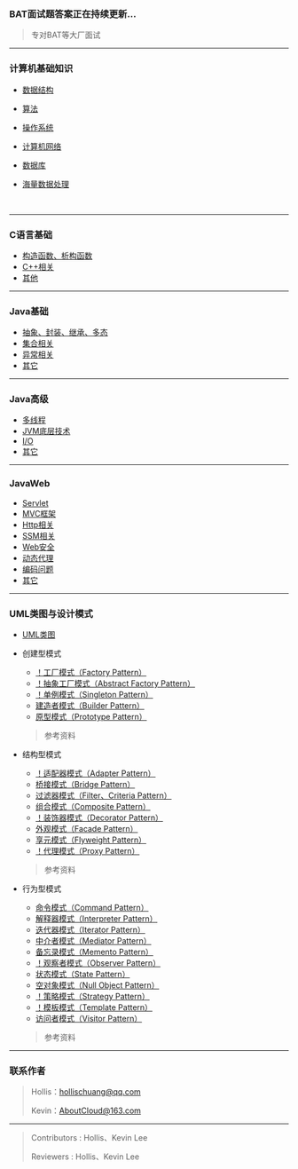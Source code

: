 ### BAT面试题答案正在持续更新...

> 专对BAT等大厂面试



---

### 计算机基础知识

 - [数据结构](https://github.com/hollischuang/Interview/blob/master/contents/CLanguageBase/ConstructorAndDestructor.md)
- [算法](https://github.com/hollischuang/Interview/blob/master/contents/ComputerBasicKnowledge/Algorithm.md)
- [操作系统](https://github.com/hollischuang/Interview/blob/master/contents/ComputerBasicKnowledge/OperatingSystem.md)
- [计算机网络](https://github.com/hollischuang/Interview/blob/master/contents/ComputerBasicKnowledge/ComputerNetworking.md)
- [数据库](https://github.com/hollischuang/Interview/blob/master/contents/ComputerBasicKnowledge/Database.md)
- [海量数据处理](https://github.com/hollischuang/Interview/blob/master/contents/ComputerBasicKnowledge/BigdateProcessing.md)

  ​	

---

### C语言基础

- [构造函数、析构函数](https://github.com/hollischuang/Interview/blob/master/contents/CLanguageBase/ConstructorAndDestructor.md)
- [C++相关](https://github.com/hollischuang/Interview/blob/master/contents/CLanguageBase/CPlusPlusRelated.md)
- [其他](https://github.com/hollischuang/Interview/blob/master/contents/CLanguageBase/Other.md)



---

### Java基础

- [抽象、封装、继承、多态](https://github.com/hollischuang/Interview/blob/master/contents/JavaBase/OOPFutures.md)
- [集合相关](https://github.com/hollischuang/Interview/blob/master/contents/JavaBase/Collections.md)
- [异常相关](https://github.com/hollischuang/Interview/blob/master/contents/JavaBase/Exceptions.md)
- [其它](https://github.com/hollischuang/Interview/blob/master/contents/JavaBase/Other.md)



---
### Java高级

- [多线程](https://github.com/hollischuang/Interview/blob/master/contents/JavaSenior/MultiThreads.md)
- [JVM底层技术](https://github.com/hollischuang/Interview/blob/master/contents/JavaSenior/JVMUnderlyingTechnology.md)
- [I/O](https://github.com/hollischuang/Interview/blob/master/contents/JavaSenior/IO.md)
- [其它](https://github.com/hollischuang/Interview/blob/master/contents/JavaSenior/Other.md)



---
### JavaWeb

- [Servlet](https://github.com/hollischuang/Interview/blob/master/contents/JavaWeb/Servlet.md)
- [MVC框架](https://github.com/hollischuang/Interview/blob/master/contents/JavaWeb/MVCFramework.md)
- [Http相关](https://github.com/hollischuang/Interview/blob/master/contents/JavaWeb/Http.md)
- [SSM相关](https://github.com/hollischuang/Interview/blob/master/contents/JavaWeb/SSM.md)
- [Web安全](https://github.com/hollischuang/Interview/blob/master/contents/JavaWeb/WebSecurity.md)
- [动态代理](https://github.com/hollischuang/Interview/blob/master/contents/JavaWeb/DynamicProxy.md)
- [编码问题](https://github.com/hollischuang/Interview/blob/master/contents/JavaWeb/CodingProblem.md)
- [其它](https://github.com/hollischuang/Interview/blob/master/contents/JavaWeb/Others.md)



---
### UML类图与设计模式

- [UML类图](https://github.com/hollischuang/Interview/blob/master/contents/UMLClassDiagramAndDesignPattern/UMLClassDiagram.md)

- 创建型模式

  - [！工厂模式（Factory Pattern）](https://github.com/hollischuang/Interview/tree/master/contents/UMLClassDiagramAndDesignPattern/CreationPattern/)
  - [！抽象工厂模式（Abstract Factory Pattern）](https://github.com/hollischuang/Interview/blob/master/contents/UMLClassDiagramAndDesignPattern/CreationPattern/AbstractFactoryPattern.md)
  - [！单例模式（Singleton Pattern）](https://github.com/hollischuang/Interview/blob/master/contents/UMLClassDiagramAndDesignPattern/CreationPattern/SingletonPattern.md)
  - [建造者模式（Builder Pattern）](https://github.com/hollischuang/Interview/blob/master/contents/UMLClassDiagramAndDesignPattern/CreationPattern/BuilderPattern.md)
  - [原型模式（Prototype Pattern）](https://github.com/hollischuang/Interview/blob/master/contents/UMLClassDiagramAndDesignPattern/CreationPattern/PrototypePattern.md)

  > 参考资料

- 结构型模式

  - [！适配器模式（Adapter Pattern）](https://github.com/hollischuang/Interview/blob/master/contents/UMLClassDiagramAndDesignPattern/StructuralPattern/AdapterPattern.md)
  - [桥接模式（Bridge Pattern）](https://github.com/hollischuang/Interview/blob/master/contents/UMLClassDiagramAndDesignPattern/StructuralPattern/BridgePattern.md)
  - [过滤器模式（Filter、Criteria Pattern）](https://github.com/hollischuang/Interview/blob/master/contents/UMLClassDiagramAndDesignPattern/StructuralPattern/FilterCriteriaPattern.md)
  - [组合模式（Composite Pattern）](https://github.com/hollischuang/Interview/blob/master/contents/UMLClassDiagramAndDesignPattern/StructuralPattern/CompositePattern.md)
  - [！装饰器模式（Decorator Pattern）](https://github.com/hollischuang/Interview/blob/master/contents/UMLClassDiagramAndDesignPattern/StructuralPattern/DecoratorPattern.md)
  - [外观模式（Facade Pattern）](https://github.com/hollischuang/Interview/blob/master/contents/UMLClassDiagramAndDesignPattern/StructuralPattern/FacadePattern.md)
  - [享元模式（Flyweight Pattern）](https://github.com/hollischuang/Interview/blob/master/contents/UMLClassDiagramAndDesignPattern/StructuralPattern/FlyweightPattern.md)
  - [！代理模式（Proxy Pattern）](https://github.com/hollischuang/Interview/blob/master/contents/UMLClassDiagramAndDesignPattern/StructuralPattern/ProxyPattern.md)

  > 参考资料

- 行为型模式

  - [命令模式（Command Pattern）](https://github.com/hollischuang/Interview/blob/master/contents/UMLClassDiagramAndDesignPattern/BehavioralPattern/CommandPattern.md)
  - [解释器模式（Interpreter Pattern）](https://github.com/hollischuang/Interview/blob/master/contents/UMLClassDiagramAndDesignPattern/BehavioralPattern/InterpreterPattern.md)
  - [迭代器模式（Iterator Pattern）](https://github.com/hollischuang/Interview/blob/master/contents/UMLClassDiagramAndDesignPattern/BehavioralPattern/IteratorPattern.md)
  - [中介者模式（Mediator Pattern）](https://github.com/hollischuang/Interview/blob/master/contents/UMLClassDiagramAndDesignPattern/BehavioralPattern/MediatorPattern.md)
  - [备忘录模式（Memento Pattern）](https://github.com/hollischuang/Interview/blob/master/contents/UMLClassDiagramAndDesignPattern/BehavioralPattern/MementoPattern.md)
  - [！观察者模式（Observer Pattern）](https://github.com/hollischuang/Interview/blob/master/contents/UMLClassDiagramAndDesignPattern/BehavioralPattern/ObserverPattern.md)
  - [状态模式（State Pattern）](https://github.com/hollischuang/Interview/blob/master/contents/UMLClassDiagramAndDesignPattern/BehavioralPattern/StatePattern.md)
  - [空对象模式（Null Object Pattern）](https://github.com/hollischuang/Interview/blob/master/contents/UMLClassDiagramAndDesignPattern/BehavioralPattern/NullObjectPattern.md)
  - [！策略模式（Strategy Pattern）](https://github.com/hollischuang/Interview/blob/master/contents/UMLClassDiagramAndDesignPattern/BehavioralPattern/StrategyPattern.md)
  - [！模板模式（Template Pattern）](https://github.com/hollischuang/Interview/blob/master/contents/UMLClassDiagramAndDesignPattern/BehavioralPattern/TemplatePattern.md)
  - [访问者模式（Visitor Pattern）](https://github.com/hollischuang/Interview/blob/master/contents/UMLClassDiagramAndDesignPattern/BehavioralPattern/VisitorPattern.md)

  > 参考资料

---



### 联系作者

> Hollis：hollischuang@qq.com
>
> Kevin：AboutCloud@163.com

---

> Contributors : Hollis、Kevin Lee
>
> Reviewers : Hollis、Kevin Lee
